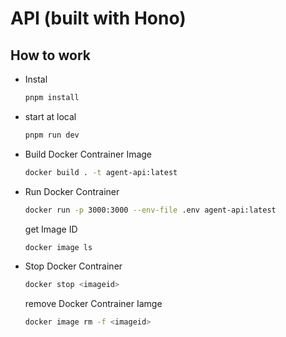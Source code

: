 # API (built with Hono)

## How to work

- Instal

  ```bash
  pnpm install
  ```

- start at local

  ```bash
  pnpm run dev
  ```

- Build Docker Contrainer Image

  ```bash
  docker build . -t agent-api:latest
  ```

- Run Docker Contrainer

  ```bash
  docker run -p 3000:3000 --env-file .env agent-api:latest
  ```

  get Image ID

  ```bash
  docker image ls
  ```

- Stop Docker Contrainer

  ```bash
  docker stop <imageid>
  ```

  remove Docker Contrainer Iamge

  ```bash
  docker image rm -f <imageid>
  ```

